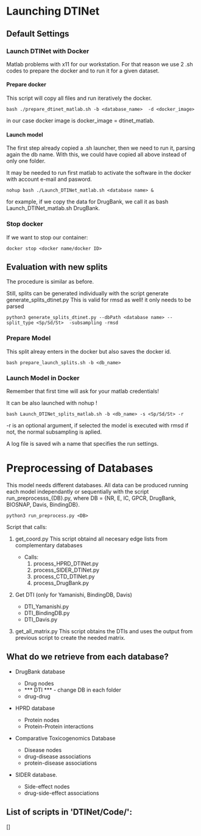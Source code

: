 # Launching DTINet

## Default Settings 

### Launch DTINet with Docker

Matlab problems with x11 for our workstation. 
For that reason we use 2 .sh codes to prepare the docker and 
to run it for a given dataset.

#### Prepare docker

This script will copy all files and run iteratively the docker.
```
bash ./prepare_dtinet_matlab.sh -b <database_name>  -d <docker_image>
```
in our case docker image is docker_image = dtinet_matlab.

#### Launch model

The first step already copied a .sh launcher, then we need to run it, 
parsing again the db name. 
With this, we could have copied all above instead of only one folder.

It may be needed to run first matlab to activate the software 
in the docker with account e-mail and pasword.

```
nohup bash ./Launch_DTINet_matlab.sh <database name> &
```

for example, if we copy the data for DrugBank, we call it as bash Launch_DTINet_matlab.sh DrugBank.

### Stop docker
If we want to stop our container:
```
docker stop <docker name/docker ID>
```




## Evaluation with new splits


The procedure is similar as before. 

Still, splits can be generated individually with the script generate generate_splits_dtinet.py
This is valid for rmsd as well! it only needs to be parsed

```
python3 generate_splits_dtinet.py --dbPath <database name> --split_type <Sp/Sd/St>  -subsampling -rmsd
```

### Prepare Model 

This split alreay enters in the docker but also saves the docker id.

```
bash prepare_launch_splits.sh -b <db_name> 
```
### Launch Model in Docker

Remember that first time will ask for your matlab credentials!

It can be also launched with nohup ! 

```
bash Launch_DTINet_splits_matlab.sh -b <db_name> -s <Sp/Sd/St> -r
```
-r is an optional argument, if selected the model is executed with rmsd
if not, the normal subsampling is aplied. 


A log file is saved wih a name that specifies the run settings. 



# Preprocessing of Databases

This model needs different databases. 
All data can be produced running each model independantly or sequentially with the script run_preprocesss_{DB}.py,
where DB = {NR, E, IC, GPCR, DrugBank, BIOSNAP, Davis, BindingDB}.

```
python3 run_preprocess.py <DB>
```

Script that calls:
1. get_coord.py
    This script obtaind all necesary edge lists from complementary databases
    * Calls:
      1. process_HPRD_DTINet.py
      2. process_SIDER_DTINet.py
      3. process_CTD_DTINet.py
      4. process_DrugBank.py 

2. Get DTI (only for Yamanishi, BindingDB, Davis)
    - DTI_Yamanishi.py
    - DTI_BindingDB.py
    - DTI_Davis.py

3. get_all_matrix.py
    This script obtains the DTIs and uses the output from previous script to create the needed matrix. 


## What do we retrieve from each database? 
* DrugBank database 
    - Drug nodes
    - *** DTI *** - change DB in each folder
    - drug-drug 

* HPRD database
    - Protein nodes
    - Protein-Protein interactions

* Comparative Toxicogenomics Database
    - Disease nodes
    - drug-disease associations
    - protein-disease associations 

* SIDER database.
    - Side-effect nodes
    - drug-side-effect associations 


## List of scripts in 'DTINet/Code/':

[]